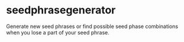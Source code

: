 # seedphrasegenerator
Generate new seed phrases or find possible seed phase combinations when you lose a part of your seed phrase. 
